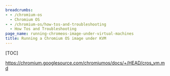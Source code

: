 ```yaml
---
breadcrumbs:
- - /chromium-os
  - Chromium OS
- - /chromium-os/how-tos-and-troubleshooting
  - How Tos and Troubleshooting
page_name: running-chromeos-image-under-virtual-machines
title: Running a Chromium OS image under KVM
---
```


[TOC]

<https://chromium.googlesource.com/chromiumos/docs/+/HEAD/cros_vm.md>